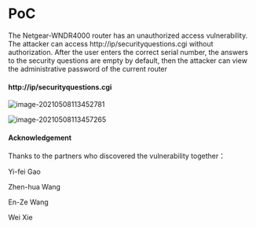# PoC

The Netgear-WNDR4000 router has an unauthorized access vulnerability. The attacker can access http://ip/securityquestions.cgi without authorization. After the user enters the correct serial number, the answers to the security questions are empty by default, then the attacker can view the administrative password of the current router

#### http://ip/securityquestions.cgi

![image-20210508113452781](./image-20210508113452781.png)

![image-20210508113457265](./image-20210508113457265.png)









#### Acknowledgement

Thanks to the partners who discovered the vulnerability together：

Yi-fei Gao

Zhen-hua Wang

En-Ze Wang

Wei Xie